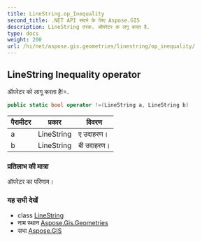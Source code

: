 ```yaml
---
title: LineString.op_Inequality
second_title: .NET API संदर्भ के लिए Aspose.GIS
description: LineString तरक. ऑपरेटर क लगू करत है.
type: docs
weight: 200
url: /hi/net/aspose.gis.geometries/linestring/op_inequality/
---
```

## LineString Inequality operator

ऑपरेटर को लागू करता है!=.

```csharp
public static bool operator !=(LineString a, LineString b)
```

| पैरामीटर | प्रकार | विवरण |
| --- | --- | --- |
| a | LineString | ए उदाहरण। |
| b | LineString | बी उदाहरण। |

### प्रतिलाभ की मात्रा

ऑपरेटर का परिणाम।

### यह सभी देखें

* class [LineString](../)
* नाम स्थान [Aspose.Gis.Geometries](../../linestring/)
* सभा [Aspose.GIS](../../../)


